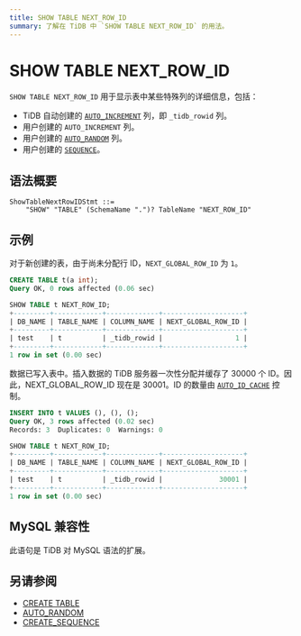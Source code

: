 ```yaml
---
title: SHOW TABLE NEXT_ROW_ID
summary: 了解在 TiDB 中 `SHOW TABLE NEXT_ROW_ID` 的用法。
---
```


# SHOW TABLE NEXT_ROW_ID

`SHOW TABLE NEXT_ROW_ID` 用于显示表中某些特殊列的详细信息，包括：

* TiDB 自动创建的 [`AUTO_INCREMENT`](/auto-increment.md) 列，即 `_tidb_rowid` 列。
* 用户创建的 `AUTO_INCREMENT` 列。
* 用户创建的 [`AUTO_RANDOM`](/auto-random.md) 列。
* 用户创建的 [`SEQUENCE`](/sql-statements/sql-statement-create-sequence.md)。

## 语法概要

```ebnf+diagram
ShowTableNextRowIDStmt ::=
    "SHOW" "TABLE" (SchemaName ".")? TableName "NEXT_ROW_ID"
```

## 示例

对于新创建的表，由于尚未分配行 ID，`NEXT_GLOBAL_ROW_ID` 为 `1`。

```sql
CREATE TABLE t(a int);
Query OK, 0 rows affected (0.06 sec)
```

```sql
SHOW TABLE t NEXT_ROW_ID;
+---------+------------+-------------+--------------------+
| DB_NAME | TABLE_NAME | COLUMN_NAME | NEXT_GLOBAL_ROW_ID |
+---------+------------+-------------+--------------------+
| test    | t          | _tidb_rowid |                  1 |
+---------+------------+-------------+--------------------+
1 row in set (0.00 sec)
```

数据已写入表中。插入数据的 TiDB 服务器一次性分配并缓存了 30000 个 ID。因此，NEXT_GLOBAL_ROW_ID 现在是 30001。ID 的数量由 [`AUTO_ID_CACHE`](/auto-increment.md#auto_id_cache) 控制。

```sql
INSERT INTO t VALUES (), (), ();
Query OK, 3 rows affected (0.02 sec)
Records: 3  Duplicates: 0  Warnings: 0
```

```sql
SHOW TABLE t NEXT_ROW_ID;
+---------+------------+-------------+--------------------+
| DB_NAME | TABLE_NAME | COLUMN_NAME | NEXT_GLOBAL_ROW_ID |
+---------+------------+-------------+--------------------+
| test    | t          | _tidb_rowid |              30001 |
+---------+------------+-------------+--------------------+
1 row in set (0.00 sec)
```

## MySQL 兼容性

此语句是 TiDB 对 MySQL 语法的扩展。

## 另请参阅

* [CREATE TABLE](/sql-statements/sql-statement-create-table.md)
* [AUTO_RANDOM](/auto-random.md)
* [CREATE_SEQUENCE](/sql-statements/sql-statement-create-sequence.md)

